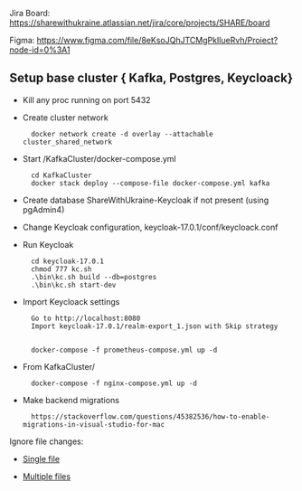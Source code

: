 Jira Board: https://sharewithukraine.atlassian.net/jira/core/projects/SHARE/board

Figma: https://www.figma.com/file/8eKsoJQhJTCMgPkIlueRvh/Proiect?node-id=0%3A1


## Setup base cluster { Kafka, Postgres, Keycloack}

- Kill any proc running on port 5432
- Create cluster network

        docker network create -d overlay --attachable cluster_shared_network
        
- Start /KafkaCluster/docker-compose.yml

        cd KafkaCluster
        docker stack deploy --compose-file docker-compose.yml kafka

- Create database ShareWithUkraine-Keycloak if not present (using pgAdmin4)

- Change Keycloak configuration, keycloak-17.0.1/conf/keycloack.conf

- Run Keycloak

        cd keycloak-17.0.1
        chmod 777 kc.sh
        .\bin\kc.sh build --db=postgres
        .\bin\kc.sh start-dev

- Import Keycloack settings

        Go to http://localhost:8080
        Import keycloak-17.0.1/realm-export_1.json with Skip strategy


        docker-compose -f prometheus-compose.yml up -d     


- From KafkaCluster/

        docker-compose -f nginx-compose.yml up -d 

- Make backend migrations

        https://stackoverflow.com/questions/45382536/how-to-enable-migrations-in-visual-studio-for-mac

Ignore file changes:

- [Single file](https://stackoverflow.com/questions/18276951/how-do-i-stop-git-from-tracking-any-changes-to-a-file-from-this-commit-forward)

- [Multiple files](https://stackoverflow.com/questions/12288212/git-update-index-assume-unchanged-on-directory)
